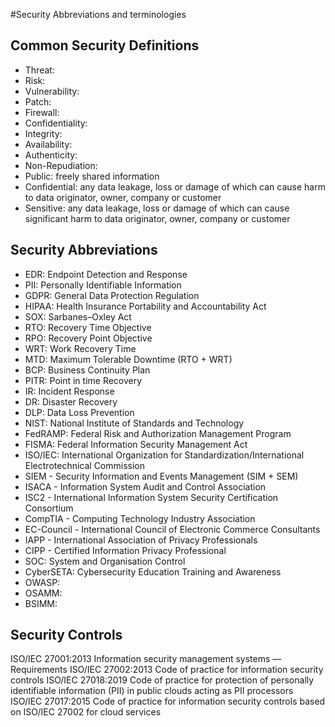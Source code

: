 #Security Abbreviations and terminologies

## Common Security Definitions
* Threat: 
* Risk: 
* Vulnerability: 
* Patch: 
* Firewall: 
* Confidentiality: 
* Integrity: 
* Availability: 
* Authenticity: 
* Non-Repudiation: 
* Public: freely shared information
* Confidential: any data leakage, loss or damage of which can cause harm to data originator, owner, company or customer
* Sensitive: any data leakage, loss or damage of which can cause significant harm to data originator, owner, company or customer

## Security Abbreviations
* EDR: Endpoint Detection and Response
* PII: Personally Identifiable Information
* GDPR: General Data Protection Regulation
* HIPAA: Health Insurance Portability and Accountability Act
* SOX: Sarbanes–Oxley Act
* RTO: Recovery Time Objective
* RPO: Recovery Point Objective
* WRT: Work Recovery Time
* MTD: Maximum Tolerable Downtime (RTO + WRT)
* BCP: Business Continuity Plan
* PITR: Point in time Recovery
* IR: Incident Response
* DR: Disaster Recovery
* DLP: Data Loss Prevention
* NIST: National Institute of Standards and Technology
* FedRAMP: Federal Risk and Authorization Management Program
* FISMA: Federal Information Security Management Act
* ISO/IEC: International Organization for Standardization/International Electrotechnical Commission
* SIEM - Security Information and Events Management (SIM + SEM)
* ISACA - Information System Audit and Control Association
* ISC2 - International Information System Security Certification Consortium
* CompTIA - Computing Technology Industry Association 
* EC-Council - International Council of Electronic Commerce Consultants
* IAPP - International Association of Privacy Professionals
* CIPP - Certified Information Privacy Professional
* SOC: System and Organisation Control
* CyberSETA: Cybersecurity Education Training and Awareness
* OWASP: 
* OSAMM: 
* BSIMM:

## Security Controls
ISO/IEC 27001:2013 Information security management systems — Requirements
ISO/IEC 27002:2013 Code of practice for information security controls
ISO/IEC 27018:2019 Code of practice for protection of personally identifiable information (PII) in public clouds acting as PII processors
ISO/IEC 27017:2015 Code of practice for information security controls based on ISO/IEC 27002 for cloud services

